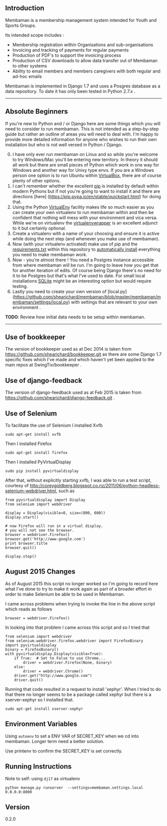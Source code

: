 Introduction
------------
Membaman is a membership management system intended for Youth and Sports Groups.

Its intended scope includes :

 * Membership registration within Organisations and sub-organisations
 * Invoicing and tracking of payments for regular payments
 * Production of PDF's to support the invoicing process
 * Production of CSV downloads to allow data transfer out of Membaman to other systems
 * Ability to email members and members caregivers with both regular and ad-hoc emails

Membaman is implemented in Django 1.7 and uses a Posgres database as a data repository. To date it has only been tested in Python 2.7.x . 

----
Absolute Beginners
------
If you're new to Python and / or Django here are some things which you will need to consider to run membaman. This is not intended as a step-by-step guide but rather an outline of areas you will need to deal with. I'm happy to provide more detailed information for anyone who wishes to run their own installation but who is not well versed in Python / Django.

 0. I have only ever run membaman on Linux and so while you're welcome to try Windows/Mac you'll be entering new territory. In theory it should all work but there are small pieces of Python which work in one way for Windows and another way for Unixy type envs. If you are a Windows person one option is to run Ubuntu within [VirtualBox](https://www.virtualbox.org/), there are of course plenty of other options.
 1. I can't remember whether the excellent [pip](https://en.wikipedia.org/wiki/Pip_%28package_manager%29) is installed by default within modern Pythons but if not you're going to want to install it and there are directions [here] (https://pip.pypa.io/en/stable/quickstart.html) for doing that.
 2. Using the Python [VirtualEnv](http://docs.python-guide.org/en/latest/dev/virtualenvs/) facility makes life so much easier as you can create your own virtualenv to run membaman within and then be confident that nothing will mess with your environment and vica versa. While we're on virtualenv the [virtualenvwrapper](http://virtualenvwrapper.readthedocs.org/en/latest/command_ref.html) is an excellent adjunct to it but certainly optional. 
 3. Create a virtualenv with a name of your choosing and ensure it is active while doing the next step (and whenever you make use of membaman).
 4. Now (with your virtualenv activated) make use of pip and the [requirements.txt](https://github.com/shearichard/membaman/blob/master/requirements.txt) within this repository to [automatically install](https://pip.pypa.io/en/stable/user_guide.html#requirements-files) everything you need to make membaman work.
 4. Now - you're almost there ! You need a Postgres instance accessible from where membaman will be run. I'm going to leave how you get that for another iteration of edits. Of course being Django there's no need for it to be Postgres but that's what I've used to date. For small local installations [SQLite](https://www.sqlite.org/) might be an interesting option but would require testing.
 5. Lastly you need to create your own version of [local.py] (https://github.com/shearichard/membaman/blob/master/membaman/membaman/settings/local.py) with settings that are relevant to your own environment .

**TODO**: Review how initial data needs to be setup within membaman.  
 

----


Use of bookkeeper 
--------
The version of bookkeeper used as at Dec 2014 is taken from https://github.com/shearichard/bookkeeper.git as there are some Django 1.7 specific fixes which I've made and which haven't yet been applied to the main repos at SwingTix/bookkeeper .

Use of django-feedback
--------
The version of django-feedback used as at Feb 2015 is taken from https://github.com/shearichard/django-feedback.git .

Use of Selenium
--------
To facilitate the use of Selenium I installed Xvfb
```
sudo apt-get install xvfb
```
Then I installed Firefox
```
sudo apt-get install firefox
```
Then I installed PyVirtualDisplay
```
sudo pip install pyvirtualdisplay
```

After that, without explicitly starting xvfb, I was able to run a test script, courtesy of http://coreygoldberg.blogspot.co.nz/2011/06/python-headless-selenium-webdriver.html, such as 

```
from pyvirtualdisplay import Display
from selenium import webdriver

display = Display(visible=0, size=(800, 600))
display.start()

# now Firefox will run in a virtual display. 
# you will not see the browser.
browser = webdriver.Firefox()
browser.get('http://www.google.com')
print browser.title
browser.quit()

display.stop()
```

August 2015 Changes
-------------------
As of August 2015 this script no longer worked so I'm going to record here what I've done to try to make it work again as part of a broader effort in order to make Selenium be able to be used in Membaman. 

I came across problems when trying to invoke the line in the above script which reads as follows
```
browser = webdriver.Firefox()
```

In looking into that problem I came across this script and so I tried that

```
from selenium import webdriver
from selenium.webdriver.firefox.webdriver import FirefoxBinary
import pyvirtualdisplay
binary = FirefoxBinary()
with pyvirtualdisplay.Display(visible=True):
    if True:  # Set to False to use Chrome...
        driver = webdriver.Firefox(None, binary)
    else:
        driver = webdriver.Chrome()
    driver.get("http://www.google.com")
    driver.quit()
```
Running that code resulted in a request to install 'xephyr'. When I tried to do that there no longer seems to be a package called xephyr but there is a xserver-xephyr so I installed that.
```
sudo apt-get install xserver-xephyr
```




Environment Variables
-------------------
Using `autoenv` to set a ENV VAR of SECRET_KEY when we cd into membaman. Longer term need a better solution.

Use printenv to confirm the SECRET_KEY is set correctly.

Running Instructions
-------------------
Note to self: using `dj17` as virtualenv 
```
python manage.py runserver  --settings=membaman.settings.local 0.0.0.0:8000
```

Version
--------
0.2.0
